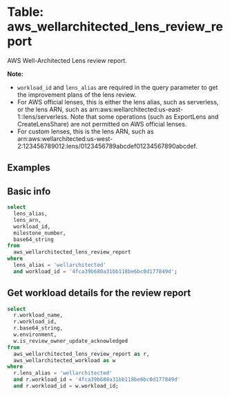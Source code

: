 # Table: aws_wellarchitected_lens_review_report

AWS Well-Architected Lens review report.

**Note:**
- `workload_id` and `lens_alias` are required in the query parameter to get the improvement plans of the lens review.
- For AWS official lenses, this is either the lens alias, such as serverless, or the lens ARN, such as arn:aws:wellarchitected:us-east-1::lens/serverless. Note that some operations (such as ExportLens and CreateLensShare) are not permitted on AWS official lenses.
- For custom lenses, this is the lens ARN, such as arn:aws:wellarchitected:us-west-2:123456789012:lens/0123456789abcdef01234567890abcdef.

## Examples

## Basic info

```sql
select
  lens_alias,
  lens_arn,
  workload_id,
  milestone_number,
  base64_string
from
  aws_wellarchitected_lens_review_report
where
  lens_alias = 'wellarchitected'
  and workload_id = '4fca39b680a31bb118be6bc0d177849d';
```

## Get workload details for the review report

```sql
select
  r.workload_name,
  r.workload_id,
  r.base64_string,
  w.environment,
  w.is_review_owner_update_acknowledged
from
  aws_wellarchitected_lens_review_report as r,
  aws_wellarchitected_workload as w
where
  r.lens_alias = 'wellarchitected'
  and r.workload_id = '4fca39b680a31bb118be6bc0d177849d'
  and r.workload_id = w.workload_id;
```